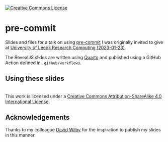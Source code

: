 <a rel="license" href="http://creativecommons.org/licenses/by-sa/4.0/"><img alt="Creative Commons License"
style="border-width:0" src="https://i.creativecommons.org/l/by-sa/4.0/80x15.png" /></a>

# pre-commit

Slides and files for a talk on using [pre-commit](https://pre-commit.com) I was originally invited to give at [University
of Leeds Research Computing (2023-01-23)](https://ti.to/university-of-leeds-research-computing/techtalk-2023-pre-commit). 

The RevealJS slides are written using [Quarto](https://quarto.org/docs/presentations/revealjs/) and published using a
GitHub Action defined in `.github/workflows`.

## Using these slides
<br />This work is licensed under a <a rel="license" href="http://creativecommons.org/licenses/by-sa/4.0/">Creative
Commons Attribution-ShareAlike 4.0 International License</a>.


## Acknowledgements

Thanks to my colleague [David Wilby](https://www.github.com/davidwilby) for the inspiration to publish my slides in this
manner.
